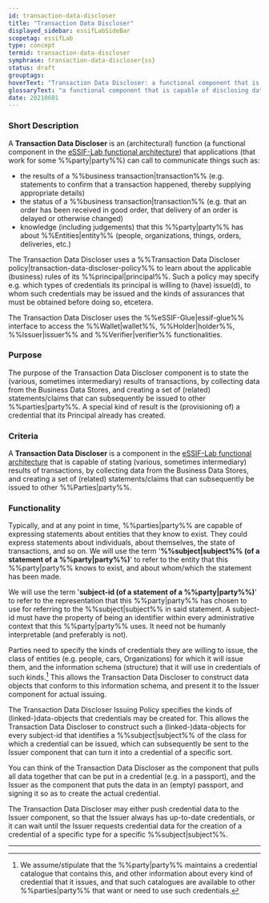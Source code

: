 ```yaml
---
id: transaction-data-discloser
title: "Transaction Data Discloser"
displayed_sidebar: essifLabSideBar
scopetag: essifLab
type: concept
termid: transaction-data-discloser
symphrase: transaction-data-discloser{ss}
status: draft
grouptags:
hoverText: "Transaction Data Discloser: a functional component that is capable of disclosing data."
glossaryText: "a functional component that is capable of disclosing data."
date: 20210601
---
```


### Short Description
A **Transaction Data Discloser** is an (architectural) function (a functional component in the [eSSIF-Lab functional architecture](../essifLab-fw-func-arch)) that applications (that work for some %%party|party%%) can call to communicate things such as:
- the results of a %%business transaction|transaction%% (e.g. statements to confirm that a transaction happened, thereby supplying appropriate details)
- the status of a %%business transaction|transaction%% (e.g. that an order has been received in good order, that delivery of an order is delayed or otherwise changed)
- knowledge (including judgements) that this %%party|party%% has about %%Entities|entity%% (people, organizations, things, orders, deliveries, etc.)

The Transaction Data Discloser uses a %%Transaction Data Discloser policy|transaction-data-discloser-policy%% to learn about the applicable (business) rules of its %%principal|principal%%. Such a policy may specify e.g. which types of credentials its principal is willing to (have) issue(d), to whom such credentials may be issued and the kinds of assurances that must be obtained before doing so, etcetera.

The Transaction Data Discloser uses the %%eSSIF-Glue|essif-glue%% interface to access the %%Wallet|wallet%%, %%Holder|holder%%, %%Issuer|issuer%% and %%Verifier|verifier%% functionalities.

### Purpose
The purpose of the Transaction Data Discloser component is to state the (various, sometimes intermediary) results of transactions, by collecting data from the Business Data Stores, and creating a set of (related) statements/claims that can subsequently be issued to other %%parties|party%%. A special kind of result is the (provisioning of) a credential that its Principal already has created.

### Criteria
A **Transaction Data Discloser** is a component in the [eSSIF-Lab functional architecture](../essifLab-fw-func-arch) that is capable of stating (various, sometimes intermediary) results of transactions, by collecting data from the Business Data Stores, and creating a set of (related) statements/claims that can subsequently be issued to other %%Parties|party%%.

### Functionality
Typically, and at any point in time, %%parties|party%% are capable of expressing statements about entities that they know to exist. They could express statements about individuals, about themselves, the state of transactions, and so on. We will use the term '**%%subject|subject%% (of a statement of a %%party|party%%)**' to refer to the entity that this %%party|party%% knows to exist, and about whom/which the statement has been made.

We will use the term '**subject-id (of a statement of a %%party|party%%)**' to refer to the representation that this %%party|party%% has chosen to use for referring to the %%subject|subject%% in said statement. A subject-id must have the property of being an identifier within every administrative context that this %%party|party%% uses. It need not be humanly interpretable (and preferably is not).

Parties need to specify the kinds of credentials they are willing to issue, the class of entities (e.g. people, cars, Organizations) for which it will issue them, and the information schema (structure) that it will use in credentials of such kinds.[^1] This allows the Transaction Data Discloser to construct data objects that conform to this information schema, and present it to the Issuer component for actual issuing.

The Transaction Data Discloser Issuing Policy specifies the kinds of (linked-)data-objects that credentials may be created for. This allows the Transaction Data Discloser to construct such a (linked-)data-objects for every subject-id that identifies a %%subject|subject%% of the class for which a credential can be issued, which can subsequently be sent to the Issuer component that can turn it into a credential of a specific sort.

You can think of the Transaction Data Discloser as the component that pulls all data together that can be put in a credential (e.g. in a passport), and the Issuer as the component that puts the data in an (empty) passport, and signing it so as to create the actual credential.

The Transaction Data Discloser may either push credential data to the Issuer component, so that the Issuer always has up-to-date credentials, or it can wait until the Issuer requests credential data for the creation of a credential of a specific type for a specific %%subject|subject%%.

-----

[^1]: We assume/stipulate that the %%party|party%% maintains a credential catalogue that contains this, and other information about every kind of credential that it issues, and that such catalogues are available to other %%parties|party%% that want or need to use such credentials.
